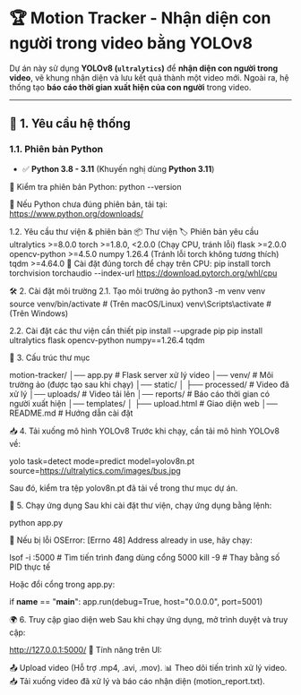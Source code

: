 # 🏆 Motion Tracker - Nhận diện con người trong video bằng YOLOv8

Dự án này sử dụng **YOLOv8 (`ultralytics`)** để **nhận diện con người trong video**, vẽ khung nhận diện và lưu kết quả thành một video mới. Ngoài ra, hệ thống tạo **báo cáo thời gian xuất hiện của con người** trong video.

---

## 🚀 **1. Yêu cầu hệ thống**
### **1.1. Phiên bản Python**
- ✅ **Python 3.8 - 3.11** (Khuyến nghị dùng **Python 3.11**)

📌 Kiểm tra phiên bản Python:
python --version

📌 Nếu Python chưa đúng phiên bản, tải tại: https://www.python.org/downloads/

1.2. Yêu cầu thư viện & phiên bản
📦 Thư viện	🏷 Phiên bản yêu cầu
ultralytics	>=8.0.0
torch	>=1.8.0, <2.0.0 (Chạy CPU, tránh lỗi)
flask	>=2.0.0
opencv-python	>=4.5.0
numpy	1.26.4 (Tránh lỗi torch không tương thích)
tqdm	>=4.64.0
📌 Cài đặt đúng torch để chạy trên CPU:
pip install torch torchvision torchaudio --index-url https://download.pytorch.org/whl/cpu

🛠 2. Cài đặt môi trường
2.1. Tạo môi trường ảo
python3 -m venv venv
source venv/bin/activate  # (Trên macOS/Linux)
venv\Scripts\activate  # (Trên Windows)

2.2. Cài đặt các thư viện cần thiết
pip install --upgrade pip
pip install ultralytics flask opencv-python numpy==1.26.4 tqdm

📂 3. Cấu trúc thư mục

motion-tracker/
│── app.py                 # Flask server xử lý video
│── venv/                  # Môi trường ảo (được tạo sau khi chạy)
│── static/
│   ├── processed/         # Video đã xử lý
│── uploads/               # Video tải lên
│── reports/               # Báo cáo thời gian có người xuất hiện
│── templates/
│   ├── upload.html        # Giao diện web
│── README.md              # Hướng dẫn cài đặt


📥 4. Tải xuống mô hình YOLOv8
Trước khi chạy, cần tải mô hình YOLOv8 về:


yolo task=detect mode=predict model=yolov8n.pt source=https://ultralytics.com/images/bus.jpg

Sau đó, kiểm tra tệp yolov8n.pt đã tải về trong thư mục dự án.

🎯 5. Chạy ứng dụng
Sau khi cài đặt thư viện, chạy ứng dụng bằng lệnh:

python app.py

📌 Nếu bị lỗi OSError: [Errno 48] Address already in use, hãy chạy:

lsof -i :5000  # Tìm tiến trình đang dùng cổng 5000
kill -9 <PID>  # Thay <PID> bằng số PID thực tế

Hoặc đổi cổng trong app.py:

if __name__ == "__main__":
    app.run(debug=True, host="0.0.0.0", port=5001)

🌍 6. Truy cập giao diện web
Sau khi chạy ứng dụng, mở trình duyệt và truy cập:

http://127.0.0.1:5000/
📌 Tính năng trên UI:

📤 Upload video (Hỗ trợ .mp4, .avi, .mov).
📊 Theo dõi tiến trình xử lý video.
📥 Tải xuống video đã xử lý và báo cáo nhận diện (motion_report.txt).
